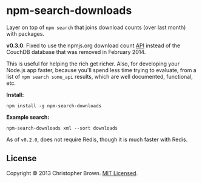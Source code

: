 # npm-search-downloads

Layer on top of `npm search` that joins download counts (over last month) with packages.

**v0.3.0**: Fixed to use the npmjs.org download count [API](https://api.npmjs.org) instead of the CouchDB database that was removed in February 2014.

This is useful for helping the rich get richer. Also, for developing your Node.js app faster, because you'll spend less time trying to evaluate, from a list of `npm search some_api` results, which are well documented, functional, etc.


**Install:**

    npm install -g npm-search-downloads

**Example search:**

    npm-search-downloads xml --sort downloads


As of `v0.2.0`, does not require Redis, though it is much faster with Redis.


## License

Copyright © 2013 Christopher Brown. [MIT Licensed](LICENSE).
